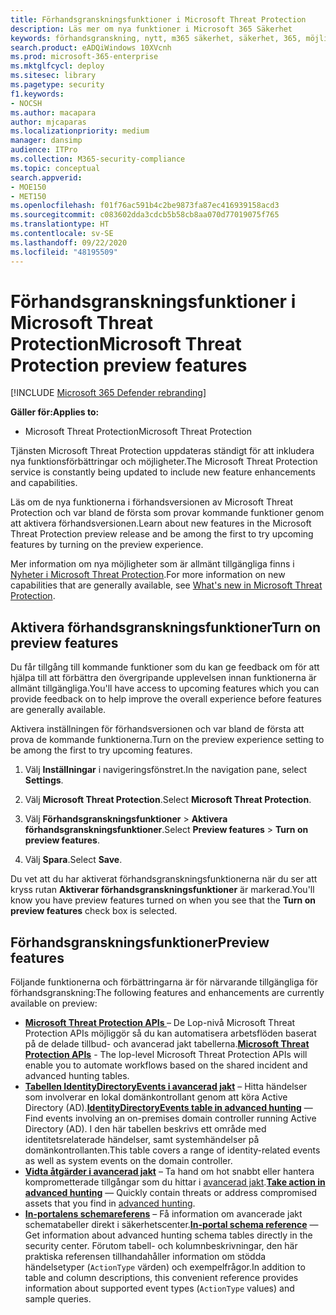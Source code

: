 ```yaml
---
title: Förhandsgranskningsfunktioner i Microsoft Threat Protection
description: Läs mer om nya funktioner i Microsoft 365 Säkerhet
keywords: förhandsgranskning, nytt, m365 säkerhet, säkerhet, 365, möjligheter
search.product: eADQiWindows 10XVcnh
ms.prod: microsoft-365-enterprise
ms.mktglfcycl: deploy
ms.sitesec: library
ms.pagetype: security
f1.keywords:
- NOCSH
ms.author: macapara
author: mjcaparas
ms.localizationpriority: medium
manager: dansimp
audience: ITPro
ms.collection: M365-security-compliance
ms.topic: conceptual
search.appverid:
- MOE150
- MET150
ms.openlocfilehash: f01f76ac591b4c2be9873fa87ec416939158acd3
ms.sourcegitcommit: c083602dda3cdcb5b58cb8aa070d77019075f765
ms.translationtype: HT
ms.contentlocale: sv-SE
ms.lasthandoff: 09/22/2020
ms.locfileid: "48195509"
---
```

# <a name="microsoft-threat-protection-preview-features"></a><span data-ttu-id="29e39-104">Förhandsgranskningsfunktioner i Microsoft Threat Protection</span><span class="sxs-lookup"><span data-stu-id="29e39-104">Microsoft Threat Protection preview features</span></span>

[!INCLUDE [Microsoft 365 Defender rebranding](../includes/microsoft-defender.md)]


<span data-ttu-id="29e39-105">**Gäller för:**</span><span class="sxs-lookup"><span data-stu-id="29e39-105">**Applies to:**</span></span>
- <span data-ttu-id="29e39-106">Microsoft Threat Protection</span><span class="sxs-lookup"><span data-stu-id="29e39-106">Microsoft Threat Protection</span></span>


<span data-ttu-id="29e39-107">Tjänsten Microsoft Threat Protection uppdateras ständigt för att inkludera nya funktionsförbättringar och möjligheter.</span><span class="sxs-lookup"><span data-stu-id="29e39-107">The Microsoft Threat Protection service is constantly being updated to include new feature enhancements and capabilities.</span></span>

<span data-ttu-id="29e39-108">Läs om de nya funktionerna i förhandsversionen av Microsoft Threat Protection och var bland de första som provar kommande funktioner genom att aktivera förhandsversionen.</span><span class="sxs-lookup"><span data-stu-id="29e39-108">Learn about new features in the Microsoft Threat Protection preview release and be among the first to try upcoming features by turning on the preview experience.</span></span>

<span data-ttu-id="29e39-109">Mer information om nya möjligheter som är allmänt tillgängliga finns i [Nyheter i Microsoft Threat Protection](whats-new.md).</span><span class="sxs-lookup"><span data-stu-id="29e39-109">For more information on new capabilities that are generally available, see [What's new in Microsoft Threat Protection](whats-new.md).</span></span>

## <a name="turn-on-preview-features"></a><span data-ttu-id="29e39-110">Aktivera förhandsgranskningsfunktioner</span><span class="sxs-lookup"><span data-stu-id="29e39-110">Turn on preview features</span></span>
<span data-ttu-id="29e39-111">Du får tillgång till kommande funktioner som du kan ge feedback om för att hjälpa till att förbättra den övergripande upplevelsen innan funktionerna är allmänt tillgängliga.</span><span class="sxs-lookup"><span data-stu-id="29e39-111">You'll have access to upcoming features which you can provide feedback on to help improve the overall experience before features are generally available.</span></span>

<span data-ttu-id="29e39-112">Aktivera inställningen för förhandsversionen och var bland de första att prova de kommande funktionerna.</span><span class="sxs-lookup"><span data-stu-id="29e39-112">Turn on the preview experience setting to be among the first to try upcoming features.</span></span>

1. <span data-ttu-id="29e39-113">Välj **Inställningar** i navigeringsfönstret.</span><span class="sxs-lookup"><span data-stu-id="29e39-113">In the navigation pane, select **Settings**.</span></span>

2. <span data-ttu-id="29e39-114">Välj **Microsoft Threat Protection**.</span><span class="sxs-lookup"><span data-stu-id="29e39-114">Select **Microsoft Threat Protection**.</span></span>


3. <span data-ttu-id="29e39-115">Välj **Förhandsgranskningsfunktioner** > **Aktivera förhandsgranskningsfunktioner**.</span><span class="sxs-lookup"><span data-stu-id="29e39-115">Select **Preview features** > **Turn on preview features**.</span></span> 

3. <span data-ttu-id="29e39-116">Välj **Spara**.</span><span class="sxs-lookup"><span data-stu-id="29e39-116">Select **Save**.</span></span>

<span data-ttu-id="29e39-117">Du vet att du har aktiverat förhandsgranskningsfunktionerna när du ser att kryss rutan **Aktiverar förhandsgranskningsfunktioner** är markerad.</span><span class="sxs-lookup"><span data-stu-id="29e39-117">You'll know you have preview features turned on when you see that the **Turn on preview features** check box is selected.</span></span> 

## <a name="preview-features"></a><span data-ttu-id="29e39-118">Förhandsgranskningsfunktioner</span><span class="sxs-lookup"><span data-stu-id="29e39-118">Preview features</span></span>
<span data-ttu-id="29e39-119">Följande funktionerna och förbättringarna är för närvarande tillgängliga för förhandsgranskning:</span><span class="sxs-lookup"><span data-stu-id="29e39-119">The following features and enhancements are currently available on preview:</span></span>

- <span data-ttu-id="29e39-120">**[Microsoft Threat Protection APIs ](api-overview.md)** – De Lop-nivå Microsoft Threat Protection APIs möjliggör så du kan automatisera arbetsflöden baserat på de delade tillbud- och avancerad jakt tabellerna.</span><span class="sxs-lookup"><span data-stu-id="29e39-120">**[Microsoft Threat Protection APIs](api-overview.md)** - The lop-level Microsoft Threat Protection APIs will enable you to automate workflows based on the shared incident and advanced hunting tables.</span></span> 
- <span data-ttu-id="29e39-121">**[Tabellen IdentityDirectoryEvents i avancerad jakt](advanced-hunting-identitydirectoryevents-table.md)** – Hitta händelser som involverar en lokal domänkontrollant genom att köra Active Directory (AD).</span><span class="sxs-lookup"><span data-stu-id="29e39-121">**[IdentityDirectoryEvents table in advanced hunting](advanced-hunting-identitydirectoryevents-table.md)** — Find events involving an on-premises domain controller running Active Directory (AD).</span></span> <span data-ttu-id="29e39-122">I den här tabellen beskrivs ett område med identitetsrelaterade händelser, samt systemhändelser på domänkontrollanten.</span><span class="sxs-lookup"><span data-stu-id="29e39-122">This table covers a range of identity-related events as well as system events on the domain controller.</span></span>
- <span data-ttu-id="29e39-123">**[Vidta åtgärder i avancerad jakt](advanced-hunting-take-action.md)** – Ta hand om hot snabbt eller hantera komprometterade tillgångar som du hittar i [avancerad jakt](advanced-hunting-overview.md).</span><span class="sxs-lookup"><span data-stu-id="29e39-123">**[Take action in advanced hunting](advanced-hunting-take-action.md)** — Quickly contain threats or address compromised assets that you find in [advanced hunting](advanced-hunting-overview.md).</span></span>
- <span data-ttu-id="29e39-124">**[In-portalens schemareferens](advanced-hunting-schema-tables.md#get-schema-information-in-the-security-center)** – Få information om avancerade jakt schematabeller direkt i säkerhetscenter.</span><span class="sxs-lookup"><span data-stu-id="29e39-124">**[In-portal schema reference](advanced-hunting-schema-tables.md#get-schema-information-in-the-security-center)** — Get information about advanced hunting schema tables directly in the security center.</span></span> <span data-ttu-id="29e39-125">Förutom tabell- och kolumnbeskrivningar, den här praktiska referensen tillhandahåller information om stödda händelsetyper (`ActionType` värden) och exempelfrågor.</span><span class="sxs-lookup"><span data-stu-id="29e39-125">In addition to table and column descriptions, this convenient reference provides information about supported event types (`ActionType` values) and sample queries.</span></span>

